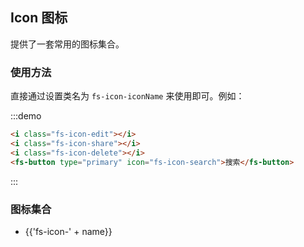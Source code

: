## Icon 图标

提供了一套常用的图标集合。

### 使用方法

直接通过设置类名为 `fs-icon-iconName` 来使用即可。例如：

:::demo
```html
<i class="fs-icon-edit"></i>
<i class="fs-icon-share"></i>
<i class="fs-icon-delete"></i>
<fs-button type="primary" icon="fs-icon-search">搜索</fs-button>

```
:::

### 图标集合

<ul class="icon-list">
  <li v-for="name in $icon" :key="name">
    <span>
      <i :class="'fs-icon-' + name"></i>
      <span class="icon-name">{{'fs-icon-' + name}}</span>
    </span>
  </li>
</ul>

